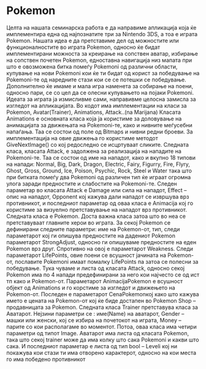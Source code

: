 Pokemon
=======
Целта на нашата семинарска работа е да направиме апликација која ќе имплементира една од најпознатите три за Nintendo 3DS, а тоа е играта Pokemon. Нашата идеа е да претставиме дел од можностите или функционалностите во играта Pokemon, односно ќе бидат имплементирани можноста за креирање на сопствен аватар, избирање на сопствен почетен Pokemon, едноставна навигација низ мапата при што е овозможена битка помеѓу Pokemoni од различни области, купување на нови Pokemoni кои ќе ти бидат од корист за победување на Pokemoni-те од наредните стази кои се се потешки се победување. Дополнително ќе имаме и мала игра наменета за собирање на поени, односно пари, се со цел да се олесни купувањето на појаки Pokemoni.
Идеата за играта ја измисливме сами, направивме целосна замисла за изгледот на апликацијата.
Во кодот има имплементации на класи за Pokemon, Avatar(Trainer), Animations, Attack..(na Marijana)
Класата Animations е основната класа која ја користиме за доловување на анимацијата за движењата на Pokemoni-те, како и нивните меѓусебни напаѓања. Таа се состои од поле од Bitmaps и нивни редни броеви. За имплементација на овие движења го користиме методот GiveNextImage() со кој редоследно се исцртуваат сликите.
Следната класа, класата Attack, е задолжена за реализација на нападите на Pokemoni-те. Таа се состои од име на нападот, како и вкупно 18 типови на напади: Normal, Big, Dark, Dragon, Electric, Fairy, Figurry, Fire, Flyry, Ghost, Gross, Ground, Ice, Poison, Psychic, Rock, Steel и Water така што при битката помеѓу два Pokemoni од различен тип ќе играат огромна улога заради предностите и слабостите на Pokemoni-те. Следен параметар во класата Attack е Damage или сила на нападот, Effect – опис на нападот, Opponent кој кажува дали нападот се извршува врз противникот, и последниот параметар од оваа класа е Animacija кој го користиме за визуелно претставување на нападот врз противникот.
Следната класа е Pokemon. Доста важна класа затоа што во неа се претставуваат главните херои во играта. За секој Pokemon се дефинирани следните параметри: име на Pokemon-от, тип, следи параметарот кој ги опишува предностите на дадениот Pokemon параметарот StrongAdjust, односно ги опишуваме предностите на еден Pokemon врз друг. Спротивно на овој е параметарот Weakness. Следи параметарот LifePoints, овие поени се всушност јачината на Pokemon-от, пославите Pokemoni имаат помалку LifePoints па затоа се полесни за победување. Тука чуваме и листа од класата Attack, односно секој Pokemon има по 4 напади предефинирани за него кои најчесто се од ист тп како и Pokemon-от. Параметарот AnimacijaPokemon е всушност објект од Animations и го корстиме за изгледот и движењето на Pokemon-от. Последен е параметарот CenaPokemonкој како што кажува името е цената на Pokemon-от кој ќе биде достапен во Pokemon Shop – продавницата за Pokemon.
Следната класа Trainer претставува класа за Аватарот. Нејзини параметри се :  име(Name) на аватарот, Gender – машки или женски, кој се избира на почетокот на играта, Money – парите со кои располагаме во моментот. Потоа, оваа класа има четири параметри од типот Image. Аватарот има листа од класата Pokemon, така што секој trainer може да има колку што сака Pokemoni и какви што сака. И последниот параметар е листа од тип bool – Leveli кој ни покажува кои стази ти има отворено карактерот, односно на кои места го има победено противникот

